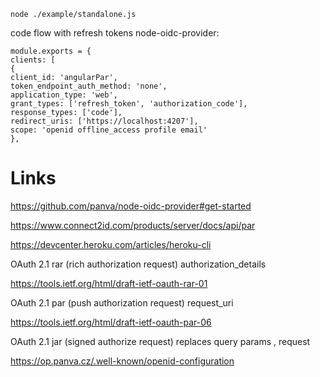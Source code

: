 ```
node ./example/standalone.js
```

code flow with refresh tokens node-oidc-provider:

```
module.exports = {
clients: [
{
client_id: 'angularPar',
token_endpoint_auth_method: 'none',
application_type: 'web',
grant_types: ['refresh_token', 'authorization_code'],
response_types: ['code'],
redirect_uris: ['https://localhost:4207'],
scope: 'openid offline_access profile email'
},
```

# Links

https://github.com/panva/node-oidc-provider#get-started

https://www.connect2id.com/products/server/docs/api/par

https://devcenter.heroku.com/articles/heroku-cli

OAuth 2.1 rar (rich authorization request) authorization_details

https://tools.ietf.org/html/draft-ietf-oauth-rar-01

OAuth 2.1 par (push authorization request) request_uri

https://tools.ietf.org/html/draft-ietf-oauth-par-06

OAuth 2.1 jar (signed authorize request) replaces query params , request

https://op.panva.cz/.well-known/openid-configuration

